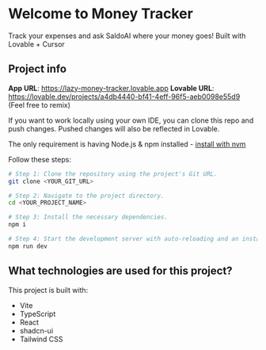# Welcome to Money Tracker

Track your expenses and ask SaldoAI where your money goes!
Built with Lovable + Cursor

## Project info

**App URL**: https://lazy-money-tracker.lovable.app
**Lovable URL**: https://lovable.dev/projects/a4db4440-bf41-4eff-96f5-aeb0098e55d9 (Feel free to remix)

If you want to work locally using your own IDE, you can clone this repo and push changes. Pushed changes will also be reflected in Lovable.

The only requirement is having Node.js & npm installed - [install with nvm](https://github.com/nvm-sh/nvm#installing-and-updating)

Follow these steps:

```sh
# Step 1: Clone the repository using the project's Git URL.
git clone <YOUR_GIT_URL>

# Step 2: Navigate to the project directory.
cd <YOUR_PROJECT_NAME>

# Step 3: Install the necessary dependencies.
npm i

# Step 4: Start the development server with auto-reloading and an instant preview.
npm run dev
```

## What technologies are used for this project?

This project is built with:

- Vite
- TypeScript
- React
- shadcn-ui
- Tailwind CSS
